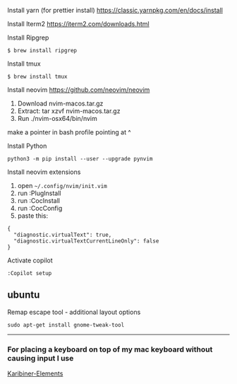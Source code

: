 Install yarn (for prettier install)
https://classic.yarnpkg.com/en/docs/install

Install Iterm2
https://iterm2.com/downloads.html

Install Ripgrep
```
$ brew install ripgrep
```

Install tmux
```
$ brew install tmux
```

Install neovim
https://github.com/neovim/neovim
1) Download nvim-macos.tar.gz
2) Extract: tar xzvf nvim-macos.tar.gz
3) Run ./nvim-osx64/bin/nvim

make a pointer in bash profile pointing at ^

Install Python
```
python3 -m pip install --user --upgrade pynvim
```

Install neovim extensions
1) open ```~/.config/nvim/init.vim```
2) run :PlugInstall
3) run :CocInstall
4) run :CocConfig
5) paste this:
```
{
  "diagnostic.virtualText": true,
  "diagnostic.virtualTextCurrentLineOnly": false
}
```

Activate copilot
```
:Copilot setup
```


## ubuntu

Remap escape tool - additional layout options
```
sudo apt-get install gnome-tweak-tool
```

---
### For placing a keyboard on top of my mac keyboard without causing input I use 
[Karibiner-Elements](https://karabiner-elements.pqrs.org/)
